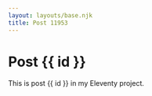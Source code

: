 ```yaml
---
layout: layouts/base.njk
title: Post 11953
---
```


# Post {{ id }}

This is post {{ id }} in my Eleventy project.
